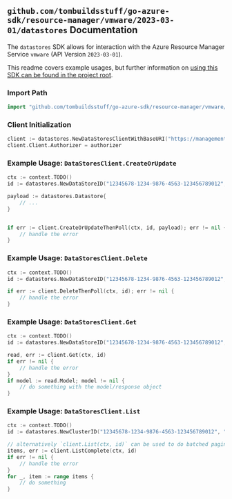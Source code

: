 
## `github.com/tombuildsstuff/go-azure-sdk/resource-manager/vmware/2023-03-01/datastores` Documentation

The `datastores` SDK allows for interaction with the Azure Resource Manager Service `vmware` (API Version `2023-03-01`).

This readme covers example usages, but further information on [using this SDK can be found in the project root](https://github.com/tombuildsstuff/go-azure-sdk/tree/main/docs).

### Import Path

```go
import "github.com/tombuildsstuff/go-azure-sdk/resource-manager/vmware/2023-03-01/datastores"
```


### Client Initialization

```go
client := datastores.NewDataStoresClientWithBaseURI("https://management.azure.com")
client.Client.Authorizer = authorizer
```


### Example Usage: `DataStoresClient.CreateOrUpdate`

```go
ctx := context.TODO()
id := datastores.NewDataStoreID("12345678-1234-9876-4563-123456789012", "example-resource-group", "privateCloudValue", "clusterValue", "dataStoreValue")

payload := datastores.Datastore{
	// ...
}


if err := client.CreateOrUpdateThenPoll(ctx, id, payload); err != nil {
	// handle the error
}
```


### Example Usage: `DataStoresClient.Delete`

```go
ctx := context.TODO()
id := datastores.NewDataStoreID("12345678-1234-9876-4563-123456789012", "example-resource-group", "privateCloudValue", "clusterValue", "dataStoreValue")

if err := client.DeleteThenPoll(ctx, id); err != nil {
	// handle the error
}
```


### Example Usage: `DataStoresClient.Get`

```go
ctx := context.TODO()
id := datastores.NewDataStoreID("12345678-1234-9876-4563-123456789012", "example-resource-group", "privateCloudValue", "clusterValue", "dataStoreValue")

read, err := client.Get(ctx, id)
if err != nil {
	// handle the error
}
if model := read.Model; model != nil {
	// do something with the model/response object
}
```


### Example Usage: `DataStoresClient.List`

```go
ctx := context.TODO()
id := datastores.NewClusterID("12345678-1234-9876-4563-123456789012", "example-resource-group", "privateCloudValue", "clusterValue")

// alternatively `client.List(ctx, id)` can be used to do batched pagination
items, err := client.ListComplete(ctx, id)
if err != nil {
	// handle the error
}
for _, item := range items {
	// do something
}
```
